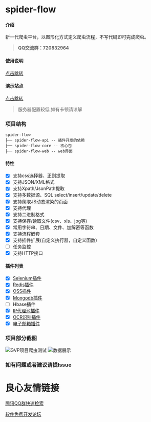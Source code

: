 # spider-flow

#### 介绍
新一代爬虫平台，以图形化方式定义爬虫流程，不写代码即可完成爬虫。
>  **QQ交流群：720832964** 

#### 使用说明
[点击跳转](http://u.720life.cn/g/22b9a65eeabb221b45c05f1a74e6ca628ab2daba39eb12d4466455475a01b96e) 


#### 演示站点
[点击跳转](http://u.720life.cn/g/5d9071527cfaf210f791dc5c83cb563cefd1cfd25c23cfcfb63634a318fdb1e4) 
> 服务器配置较低,如有卡顿请谅解

### 项目结构
```
spider-flow
├── spider-flow-api -- 插件开发的依赖
├── spider-flow-core -- 核心包
├── spider-flow-web -- web界面
```

#### 特性
- [x] 支持css选择器、正则提取
- [x] 支持JSON/XML格式
- [x] 支持Xpath/JsonPath提取
- [x] 支持多数据源、SQL select/insert/update/delete
- [x] 支持爬取JS动态渲染的页面
- [x] 支持代理
- [x] 支持二进制格式
- [x] 支持保存/读取文件(csv、xls、jpg等)
- [x] 常用字符串、日期、文件、加解密等函数
- [x] 支持流程嵌套
- [x] 支持插件扩展(自定义执行器，自定义函数）
- [ ] 任务监控
- [x] 支持HTTP接口

#### 插件列表
- [x] [Selenium插件](http://u.720life.cn/g/2e71d0f0a5c601172267ba20d3a43c6e002d708e2d8caaf842b4b722e3f9a0e2bf0266752697665434a96333c24d9750) 
- [x] [Redis插件](http://u.720life.cn/g/2e71d0f0a5c601172267ba20d3a43c6e002d708e2d8caaf842b4b722e3f9a0e2eac0109aa8cce02ecc90af6a87556430) 
- [x] [OSS插件](http://u.720life.cn/g/2e71d0f0a5c601172267ba20d3a43c6e002d708e2d8caaf842b4b722e3f9a0e2821a274e5c27f6e3172eca643f07246d) 
- [x] [Mongodb插件](http://u.720life.cn/g/2e71d0f0a5c601172267ba20d3a43c6e002d708e2d8caaf842b4b722e3f9a0e2d5d7c6597973c192e669fa73d9d509d7) 
- [ ] Hbase插件
- [x] [IP代理池插件](http://u.720life.cn/g/2e71d0f0a5c601172267ba20d3a43c6e002d708e2d8caaf842b4b722e3f9a0e2680df02cfab383041ce84e72e5012491) 
- [x] [OCR识别插件](http://u.720life.cn/g/2e71d0f0a5c601172267ba20d3a43c6e002d708e2d8caaf842b4b722e3f9a0e2c6c714dd0957013efcc6da3aeb0fa00d) 
- [x] [电子邮箱插件](http://u.720life.cn/g/2e71d0f0a5c601172267ba20d3a43c6e002d708e2d8caaf842b4b722e3f9a0e28f470c85377588227be59468d36ab917) 

### 项目部分截图
![GVP项目爬虫测试](https://images.gitee.com/uploads/images/2019/1030/104033_0075e463_297689.gif "spider-test.gif")
![数据展示](https://images.gitee.com/uploads/images/2019/0716/184618_21bce697_297689.png "demo-2.png")

### 如有问题或者建议请提Issue


 # 良心友情链接

[腾讯QQ群快速检索](http://u.720life.cn/s/8cf73f7c)

[软件免费开发论坛](http://u.720life.cn/s/bbb01dc0)
